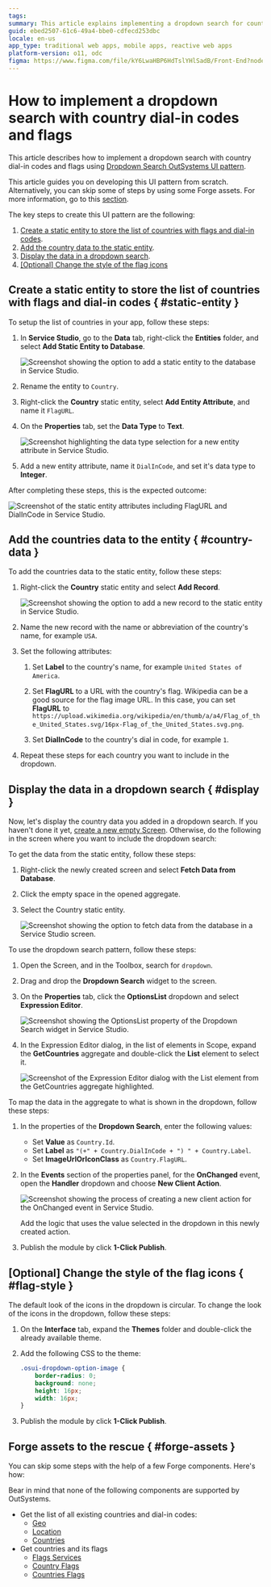 ```yaml
---
tags:
summary: This article explains implementing a dropdown search for country dial-in codes and flags in OutSystems, with optional Forge components.
guid: ebed2507-61c6-49a4-bbe0-cdfecd253dbc
locale: en-us
app_type: traditional web apps, mobile apps, reactive web apps
platform-version: o11, odc
figma: https://www.figma.com/file/kY6LwaHBP6HdTslYHlSadB/Front-End?node-id=1242:644
---
```


# How to implement a dropdown search with country dial-in codes and flags

This article describes how to implement a dropdown search with country dial-in codes and flags using [Dropdown Search OutSystems UI pattern](https://success.outsystems.com/documentation/11/developing_an_application/design_ui/patterns/using_mobile_and_reactive_patterns/interaction/dropdown_search/).

This article guides you on developing this UI pattern from scratch. Alternatively, you can skip some of steps by using some Forge assets. For more information, go to this [section](#forge-assets).

The key steps to create this UI pattern are the following:

1. [Create a static entity to store the list of countries with flags and dial-in codes](#static-entity).
1. [Add the country data to the static entity](#country-data).
1. [Display the data in a dropdown search](#display).
1. [[Optional] Change the style of the flag icons](#flag-style)

## Create a static entity to store the list of countries with flags and dial-in codes { #static-entity }

To setup the list of countries in your app, follow these steps:

1. In **Service Studio**, go to the **Data** tab, right-click the **Entities** folder, and select **Add Static Entity to Database**.

    ![Screenshot showing the option to add a static entity to the database in Service Studio.](images/countrydropdown001-ss.png "Adding a Static Entity to Database")

1. Rename the entity to `Country`.

1. Right-click the **Country** static entity, select **Add Entity Attribute**, and name it `FlagURL`.

1. On the **Properties** tab, set the **Data Type** to **Text**.

    ![Screenshot highlighting the data type selection for a new entity attribute in Service Studio.](images/countrydropdown002-ss.png "Setting Data Type for Entity Attribute")

1. Add a new entity attribute, name it `DialInCode`, and set it's data type to **Integer**. 

After completing these steps, this is the expected outcome:

![Screenshot of the static entity attributes including FlagURL and DialInCode in Service Studio.](images/countrydropdown003-ss.png "Static Entity Attributes Overview")

## Add the countries data to the entity { #country-data }

To add the countries data to the static entity, follow these steps:

1. Right-click the **Country** static entity and select **Add Record**.

    ![Screenshot showing the option to add a new record to the static entity in Service Studio.](images/countrydropdown004-ss.png "Adding a New Record to Static Entity")

1. Name the new record with the name or abbreviation of the country's name, for example `USA`.

1. Set the following attributes:

    1. Set **Label** to the country's name, for example `United States of America`.

    1. Set **FlagURL** to a URL with the country's flag. Wikipedia can be a good source for the flag image URL. In this case, you can set **FlagURL** to  `https://upload.wikimedia.org/wikipedia/en/thumb/a/a4/Flag_of_the_United_States.svg/16px-Flag_of_the_United_States.svg.png`.

    1. Set **DialInCode** to the country's dial in code, for example `1`.

1. Repeat these steps for each country you want to include in the dropdown.

## Display the data in a dropdown search { #display }

Now, let's display the country data you added in a dropdown search. If you haven't done it yet, [create a new empty Screen](https://success.outsystems.com/documentation/11/developing_an_application/design_ui/screen/). Otherwise, do the following in the screen where you want to include the dropdown search:

To get the data from the static entity, follow these steps:

1. Right-click the newly created screen and select **Fetch Data from Database**.

1. Click the empty space in the opened aggregate.

1. Select the Country static entity.

    ![Screenshot showing the option to fetch data from the database in a Service Studio screen.](images/countrydropdown005-ss.png "Fetching Data from Database")

To use the dropdown search pattern, follow these steps:

1. Open the Screen, and in the Toolbox, search for ``dropdown``.

1. Drag and drop the **Dropdown Search** widget to the screen.

1. On the **Properties** tab, click the **OptionsList** dropdown and select **Expression Editor**.

    ![Screenshot showing the OptionsList property of the Dropdown Search widget in Service Studio.](images/countrydropdown006-ss.png "Dropdown Search Options List")

1. In the Expression Editor dialog, in the list of elements in Scope, expand the **GetCountries** aggregate and double-click the **List** element to select it.

    ![Screenshot of the Expression Editor dialog with the List element from the GetCountries aggregate highlighted.](images/countrydropdown007-ss.png "Selecting List Element in Expression Editor")

To map the data in the aggregate to what is shown in the dropdown, follow these steps:

1. In the properties of the **Dropdown Search**, enter the following values:

    * Set **Value** as `Country.Id`.
    * Set **Label** as `"(+" + Country.DialInCode + ") " + Country.Label`.
    * Set **ImageUrlOrIconClass** as `Country.FlagURL`.

1. In the **Events** section of the properties panel, for the **OnChanged** event, open the **Handler** dropdown and choose **New Client Action**.

    ![Screenshot showing the process of creating a new client action for the OnChanged event in Service Studio.](images/countrydropdown008-ss.png "Creating New Client Action for OnChanged Event")

    <div class="info" markdown="1">

    Add the logic that uses the value selected in the dropdown in this newly created action.

    </div>

1. Publish the module by click **1-Click Publish**.

## [Optional] Change the style of the flag icons { #flag-style }

The default look of the icons in the dropdown is circular. To change the look of the icons in the dropdown, follow these steps:

1. On the **Interface** tab, expand the **Themes** folder and double-click the already available theme.

1. Add the following CSS to the theme:

    ```css
    .osui-dropdown-option-image {
        border-radius: 0;
        background: none;
        height: 16px;
        width: 16px;
    } 
    ```

1. Publish the module by click **1-Click Publish**.

## Forge assets to the rescue { #forge-assets }

You can skip some steps with the help of a few Forge components. Here's how:

<div class="info" markdown="1">

Bear in mind that none of the following components are supported by OutSystems.

</div>

* Get the list of all existing countries and dial-in codes:
    * [Geo](https://www.outsystems.com/forge/component-overview/439/geo)
    * [Location](https://www.outsystems.com/forge/component-overview/906/location)
    * [Countries](https://www.outsystems.com/forge/component-overview/7931/countries)
* Get countries and its flags
    * [Flags Services](https://www.outsystems.com/forge/component-overview/14259/flags-services)
    * [Country Flags](https://www.outsystems.com/forge/component-overview/11309/country-flags)
    * [Countries Flags](https://www.outsystems.com/forge/component-overview/12668/countries-flags)
